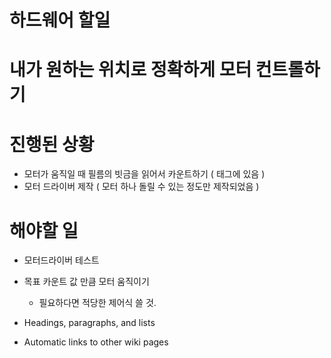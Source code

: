 # 하드웨어 할일

# 내가 원하는 위치로 정확하게 모터 컨트롤하기 #

# 진행된 상황 #

  * 모터가 움직일 때 필름의 빗금을 읽어서 카운트하기 ( 태그에 있음 )
  * 모터 드라이버 제작 ( 모터 하나 돌릴 수 있는 정도만 제작되었음 )

# 해야할 일 #

  * 모터드라이버 테스트
  * 목표 카운트 값 만큼 모터 움직이기
    * 필요하다면 적당한 제어식 쓸 것.

  * Headings, paragraphs, and lists
  * Automatic links to other wiki pages